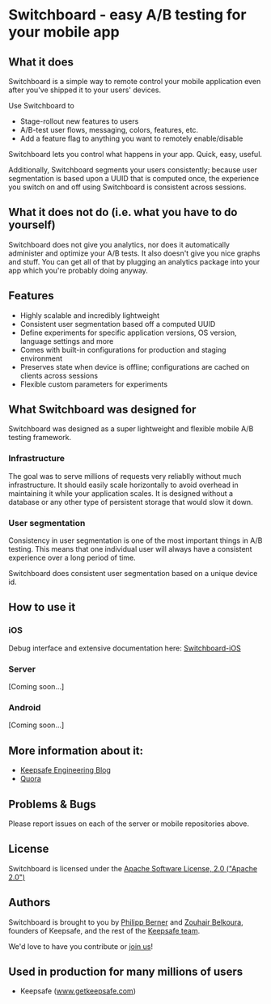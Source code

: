 Switchboard - easy A/B testing for your mobile app
===

## What it does
Switchboard is a simple way to remote control your mobile application even after you've shipped it to your users'
devices.

Use Switchboard to
* Stage-rollout new features to users
* A/B-test user flows, messaging, colors, features, etc.
* Add a feature flag to anything you want to remotely enable/disable

Switchboard lets you control what happens in your app. Quick, easy, useful.

Additionally, Switchboard segments your users consistently; because user segmentation is based upon a UUID that is computed once, the experience you switch on and off using Switchboard is consistent across sessions.

## What it does not do (i.e. what you have to do yourself)

Switchboard does not give you analytics, nor does it automatically administer and optimize your A/B tests. It also doesn't give you nice graphs and stuff. You can get all of that by plugging an analytics package into your app which you're probably doing anyway.

## Features

* Highly scalable and incredibly lightweight
* Consistent user segmentation based off a computed UUID
* Define experiments for specific application versions, OS version, language settings and more
* Comes with built-in configurations for production and staging environment
* Preserves state when device is offline; configurations are cached on clients across sessions
* Flexible custom parameters for experiments

## What Switchboard was designed for

Switchboard was designed as a super lightweight and flexible mobile A/B testing framework. 

### Infrastructure

The goal was to serve millions of requests very reliablly without much infrastructure. It should easily scale horizontally to avoid overhead in maintaining it while your application scales. It is designed without a database or any other type of persistent storage that would slow it down.

### User segmentation
Consistency in user segmentation is one of the most important things in A/B testing. This means that one individual user will always have a consistent experience over a long period of time. 

Switchboard does consistent user segmentation based on a unique device id.

## How to use it

### iOS

Debug interface and extensive documentation here: [Switchboard-iOS](https://github.com/KeepSafe/Switchboard-iOS)

### Server

[Coming soon...]

### Android

[Coming soon...]

## More information about it:

* [Keepsafe Engineering Blog](https://medium.com/keepsafe-engineering/a-b-testing-for-mobile-apps-made-easy-348b68e68362#.j7f2x848n)
* [Quora](http://qr.ae/TUTJcZ)

## Problems & Bugs

Please report issues on each of the server or mobile repositories above.

## License
Switchboard is licensed under the [Apache Software License, 2.0 ("Apache 2.0")](http://www.apache.org/licenses/LICENSE-2.0)

## Authors

Switchboard is brought to you by [Philipp Berner](https://github.com/philippb) and [Zouhair Belkoura](https://github.com/zouhairb), founders of Keepsafe, and the rest of the [Keepsafe team](https://www.getkeepsafe.com/about.html). 

We'd love to have you contribute or [join us](https://www.getkeepsafe.com/careers.html)!

## Used in production for many millions of users

* Keepsafe (www.getkeepsafe.com)
